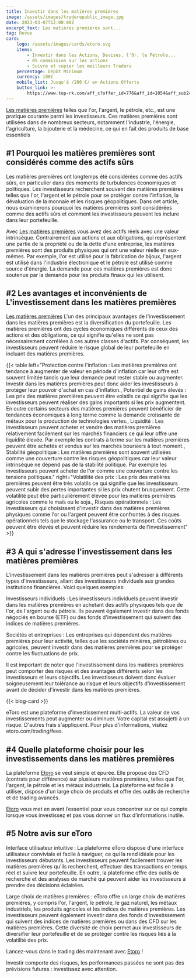 ```yaml
---
title: Investir dans les matières premières
image: /assets/images/traderepublic_image.jpg
date: 2023-03-07T12:00:00Z
excerpt_text: Les matières premières sont...
tag: Revue
card:
    logo: /assets/images/cards/etoro.svg
    items:
        - Investir dans les Actions, Devises, l'Or, le Pétrole...
        - 0% commission sur les actions
        - Suivre et copier les meilleurs Traders
    percentage: Dépôt Minimum
    currency: 100€
    mobile_list: Jusqu'à /200 €/ en Actions Offerts
    button_link: >-
        https://www.top-rk.com/aff_c?offer_id=776&aff_id=1054&aff_sub2=article&aff_sub=
---
```

[Les matières premières](https://www.top-rk.com/aff_c?offer_id=776&amp;aff_id=1054&amp;aff_sub2=article&amp;aff_sub=) telles que l'or, l'argent, le pétrole, etc., est une pratique courante parmi les investisseurs. Ces matières premières sont utilisées dans de nombreux secteurs, notamment l'industrie, l'énergie, l'agriculture, la bijouterie et la médecine, ce qui en fait des produits de base essentiels

## \#1 Pourquoi les matières premières sont considérés comme des actifs sûrs

Les matières premières ont longtemps été considérées comme des actifs sûrs, en particulier dans des moments de turbulences économiques et politiques. Les investisseurs recherchent souvent des matières premières telles que l'or, l'argent et le pétrole pour se protéger contre l'inflation, la dévaluation de la monnaie et les risques géopolitiques. Dans cet article, nous examinerons pourquoi les matières premières sont considérées comme des actifs sûrs et comment les investisseurs peuvent les inclure dans leur portefeuille.

Avec [Les matières premières](https://www.top-rk.com/aff_c?offer_id=776&amp;aff_id=1054&amp;aff_sub2=article&amp;aff_sub=) vous avez des actifs réels avec une valeur intrinsèque. Contrairement aux actions et aux obligations, qui représentent une partie de la propriété ou de la dette d'une entreprise, les matières premières sont des produits physiques qui ont une valeur réelle en eux-mêmes. Par exemple, l'or est utilisé pour la fabrication de bijoux, l'argent est utilisé dans l'industrie électronique et le pétrole est utilisé comme source d'énergie. La demande pour ces matières premières est donc soutenue par la demande pour les produits finaux qui les utilisent.

## \#2 Les avantages et inconvénients de L'investissement dans les matières premières

[Les matières premières](https://www.top-rk.com/aff_c?offer_id=776&amp;aff_id=1054&amp;aff_sub2=article&amp;aff_sub=) L'un des principaux avantages de l'investissement dans les matières premières est la diversification du portefeuille. Les matières premières ont des cycles économiques différents de ceux des actions et des obligations, ce qui signifie qu'elles ne sont pas nécessairement corrélées à ces autres classes d'actifs. Par conséquent, les investisseurs peuvent réduire le risque global de leur portefeuille en incluant des matières premières.

{{< table left="Protection contre l'inflation : Les matières premières ont tendance à augmenter de valeur en période d'inflation car leur offre est souvent limitée tandis que leur demande peut rester stable ou augmenter. Investir dans les matières premières peut donc aider les investisseurs à protéger leur pouvoir d'achat en cas d'inflation., Potentiel de gains élevés : Les prix des matières premières peuvent être volatils ce qui signifie que les investisseurs peuvent réaliser des gains importants si les prix augmentent. En outre certains secteurs des matières premières peuvent bénéficier de tendances économiques à long terme comme la demande croissante de métaux pour la production de technologies vertes., Liquidité : Les investisseurs peuvent acheter et vendre des matières premières relativement facilement sur les marchés financiers ce qui leur offre une liquidité élevée. Par exemple les contrats à terme sur les matières premières peuvent être achetés et vendus sur les marchés boursiers à tout moment., Stabilité géopolitique : Les matières premières sont souvent utilisées comme une couverture contre les risques géopolitiques car leur valeur intrinsèque ne dépend pas de la stabilité politique. Par exemple les investisseurs peuvent acheter de l'or comme une couverture contre les tensions politiques." right="Volatilité des prix : Les prix des matières premières peuvent être très volatils ce qui signifie que les investisseurs peuvent subir des pertes importantes si les prix chutent brusquement. Cette volatilité peut être particulièrement élevée pour les matières premières agricoles comme le maïs ou le soja., Risques opérationnels : Les investisseurs qui choisissent d'investir dans des matières premières physiques comme l'or ou l'argent peuvent être confrontés à des risques opérationnels tels que le stockage l'assurance ou le transport. Ces coûts peuvent être élevés et peuvent réduire les rendements de l'investissement" >}}

## \#3 A qui s'adresse l'investissement dans les matières premières

L'investissement dans les matières premières peut s'adresser à différents types d'investisseurs, allant des investisseurs individuels aux grandes institutions financières. Voici quelques exemples:

Investisseurs individuels : Les investisseurs individuels peuvent investir dans les matières premières en achetant des actifs physiques tels que de l'or, de l'argent ou du pétrole. Ils peuvent également investir dans des fonds négociés en bourse (ETF) ou des fonds d'investissement qui suivent des indices de matières premières.

Sociétés et entreprises : Les entreprises qui dépendent des matières premières pour leur activité, telles que les sociétés minières, pétrolières ou agricoles, peuvent investir dans des matières premières pour se protéger contre les fluctuations de prix.

Il est important de noter que l'investissement dans les matières premières peut comporter des risques et des avantages différents selon les investisseurs et leurs objectifs. Les investisseurs doivent donc évaluer soigneusement leur tolérance au risque et leurs objectifs d'investissement avant de décider d'investir dans les matières premières.

{{< blog-card >}}

eToro est une plateforme d'investissement multi-actifs. La valeur de vos investissements peut augmenter ou diminuer. Votre capital est assujetti à un risque. D'autres frais s'appliquent. Pour plus d'informations, visitez etoro.com/trading/fees.

## \#4 Quelle plateforme choisir pour les investissements dans les matières premières

La plateforme [Etoro](https://www.top-rk.com/aff_c?offer_id=776&amp;aff_id=1054&amp;aff_sub2=article&amp;aff_sub=) se veut simple et épurée. Elle propose des CFD (contrats pour différence) sur plusieurs matières premières, telles que l'or, l'argent, le pétrole et les métaux industriels. La plateforme est facile à utiliser, dispose d'un large choix de produits et offre des outils de recherche et de trading avancés.

[Etoro](https://www.top-rk.com/aff_c?offer_id=776&amp;aff_id=1054&amp;aff_sub2=article&amp;aff_sub=) vous met en avant l’essentiel pour vous concentrer sur ce qui compte lorsque vous investissez et pas vous donner un flux d’informations inutile.

## \#5 Notre avis sur eToro

Interface utilisateur intuitive : La plateforme eToro dispose d'une interface utilisateur conviviale et facile à naviguer, ce qui la rend idéale pour les investisseurs débutants. Les investisseurs peuvent facilement trouver les matières premières qu'ils recherchent, effectuer des transactions en temps réel et suivre leur portefeuille. En outre, la plateforme offre des outils de recherche et des analyses de marché qui peuvent aider les investisseurs à prendre des décisions éclairées.

Large choix de matières premières : eToro offre un large choix de matières premières, y compris l'or, l'argent, le pétrole, le gaz naturel, les métaux industriels, les produits agricoles et les indices de matières premières. Les investisseurs peuvent également investir dans des fonds d'investissement qui suivent des indices de matières premières ou dans des CFD sur les matières premières. Cette diversité de choix permet aux investisseurs de diversifier leur portefeuille et de se protéger contre les risques liés à la volatilité des prix.

Lancez-vous dans le trading dès maintenant avec [Etoro](https://www.top-rk.com/aff_c?offer_id=776&amp;aff_id=1054&amp;aff_sub2=article&amp;aff_sub=) !

Investir comporte des risques, les performances passées ne sont pas des prévisions futures : investissez avec attention.